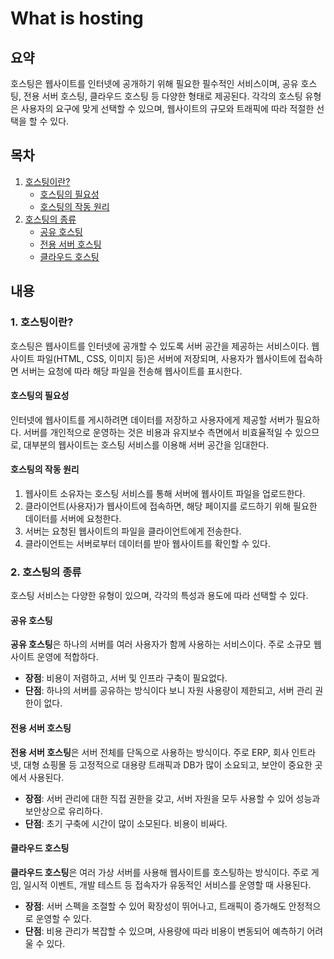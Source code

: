 # What is hosting

<!-- ================================================== -->

## 요약

호스팅은 웹사이트를 인터넷에 공개하기 위해 필요한 필수적인 서비스이며, 공유 호스팅, 전용 서버 호스팅, 클라우드 호스팅 등 다양한 형태로 제공된다. 각각의 호스팅 유형은 사용자의 요구에 맞게 선택할 수 있으며, 웹사이트의 규모와 트래픽에 따라 적절한 선택을 할 수 있다.

<!-- ================================================== -->

## 목차

1. [호스팅이란?](#1-호스팅이란)
   - [호스팅의 필요성](#호스팅의-필요성)
   - [호스팅의 작동 원리](#호스팅의-작동-원리)
2. [호스팅의 종류](#2-호스팅의-종류)
   - [공유 호스팅](#공유-호스팅)
   - [전용 서버 호스팅](#전용-서버-호스팅)
   - [클라우드 호스팅](#클라우드-호스팅)
   <!-- ================================================== -->

## 내용

### 1. 호스팅이란?

호스팅은 웹사이트를 인터넷에 공개할 수 있도록 서버 공간을 제공하는 서비스이다. 웹사이트 파일(HTML, CSS, 이미지 등)은 서버에 저장되며, 사용자가 웹사이트에 접속하면 서버는 요청에 따라 해당 파일을 전송해 웹사이트를 표시한다.

#### 호스팅의 필요성

인터넷에 웹사이트를 게시하려면 데이터를 저장하고 사용자에게 제공할 서버가 필요하다. 서버를 개인적으로 운영하는 것은 비용과 유지보수 측면에서 비효율적일 수 있으므로, 대부분의 웹사이트는 호스팅 서비스를 이용해 서버 공간을 임대한다.

#### 호스팅의 작동 원리

1. 웹사이트 소유자는 호스팅 서비스를 통해 서버에 웹사이트 파일을 업로드한다.
2. 클라이언트(사용자)가 웹사이트에 접속하면, 해당 페이지를 로드하기 위해 필요한 데이터를 서버에 요청한다.
3. 서버는 요청된 웹사이트의 파일을 클라이언트에게 전송한다.
4. 클라이언트는 서버로부터 데이터를 받아 웹사이트를 확인할 수 있다.

### 2. 호스팅의 종류

호스팅 서비스는 다양한 유형이 있으며, 각각의 특성과 용도에 따라 선택할 수 있다.

#### 공유 호스팅

**공유 호스팅**은 하나의 서버를 여러 사용자가 함께 사용하는 서비스이다. 주로 소규모 웹사이트 운영에 적합하다.

- **장점**: 비용이 저렴하고, 서버 및 인프라 구축이 필요없다.
- **단점**: 하나의 서버를 공유하는 방식이다 보니 자원 사용량이 제한되고, 서버 관리 권한이 없다.

#### 전용 서버 호스팅

**전용 서버 호스팅**은 서버 전체를 단독으로 사용하는 방식이다. 주로 ERP, 회사 인트라넷, 대형 쇼핑몰 등 고정적으로 대용량 트래픽과 DB가 많이 소요되고, 보안이 중요한 곳에서 사용된다.

- **장점**: 서버 관리에 대한 직접 권한을 갖고, 서버 자원을 모두 사용할 수 있어 성능과 보안상으로 유리하다.
- **단점**: 초기 구축에 시간이 많이 소모된다. 비용이 비싸다.

#### 클라우드 호스팅

**클라우드 호스팅**은 여러 가상 서버를 사용해 웹사이트를 호스팅하는 방식이다. 주로 게임, 일시적 이벤트, 개발 테스트 등 접속자가 유동적인 서비스를 운영할 때 사용된다.

- **장점**: 서버 스펙을 조절할 수 있어 확장성이 뛰어나고, 트래픽이 증가해도 안정적으로 운영할 수 있다.
- **단점**: 비용 관리가 복잡할 수 있으며, 사용량에 따라 비용이 변동되어 예측하기 어려울 수 있다.
